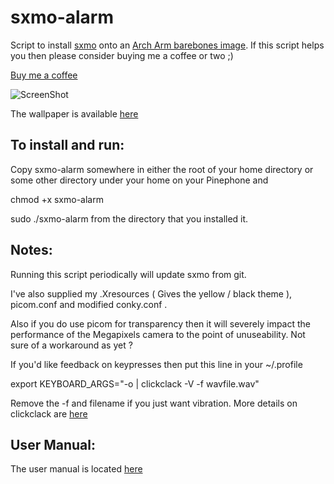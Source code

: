 # sxmo-alarm
Script to install [sxmo](https://sr.ht/~mil/Sxmo/) onto an [Arch Arm barebones image](https://github.com/dreemurrs-embedded/Pine64-Arch/releases). 
If this script helps you then please consider buying me a coffee or two ;)

<a href="https://www.buymeacoffee.com/JustineSmithies">Buy me a coffee</a>

![ScreenShot](screenshot.jpg)

The wallpaper is available [here](https://www.artstation.com/artwork/gJPLLx)

## To install and run:

Copy sxmo-alarm somewhere in either the root of your home directory 
or some other directory under your home on your Pinephone and

chmod +x sxmo-alarm

sudo ./sxmo-alarm from the directory that you installed it.

## Notes: 

Running this script periodically will update sxmo from git.

I've also supplied my .Xresources ( Gives the yellow / black theme ), picom.conf and modified conky.conf .

Also if you do use picom for transparency then it will severely impact the performance of the Megapixels camera to the point of unuseability. Not sure of a workaround as yet ?

If you'd like feedback on keypresses then put this line in your ~/.profile

export KEYBOARD_ARGS="-o | clickclack -V -f wavfile.wav"

Remove the -f and filename if you just want vibration. More details on clickclack are [here](https://git.sr.ht/~proycon/clickclack)

## User Manual:

The user manual is located [here](https://git.sr.ht/~mil/sxmo-docs/tree/master/USERGUIDE.md)

